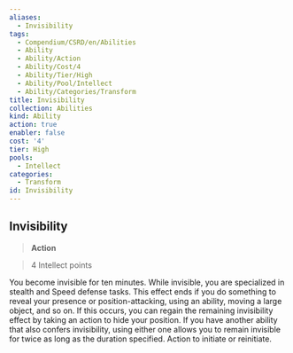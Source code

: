 ```yaml
---
aliases:
  - Invisibility
tags:
  - Compendium/CSRD/en/Abilities
  - Ability
  - Ability/Action
  - Ability/Cost/4
  - Ability/Tier/High
  - Ability/Pool/Intellect
  - Ability/Categories/Transform
title: Invisibility
collection: Abilities
kind: Ability
action: true
enabler: false
cost: '4'
tier: High
pools:
  - Intellect
categories:
  - Transform
id: Invisibility
---
```

## Invisibility    
>**Action**    
>4 Intellect points  
    
You become invisible for ten minutes. While invisible, you are specialized in stealth and Speed defense tasks. This effect ends if you do something to reveal your presence or position-attacking, using an ability, moving a large object, and so on. If this occurs, you can regain the remaining invisibility effect by taking an action to hide your position. If you have another ability that also confers invisibility, using either one allows you to remain invisible for twice as long as the duration specified. Action to initiate or reinitiate.
